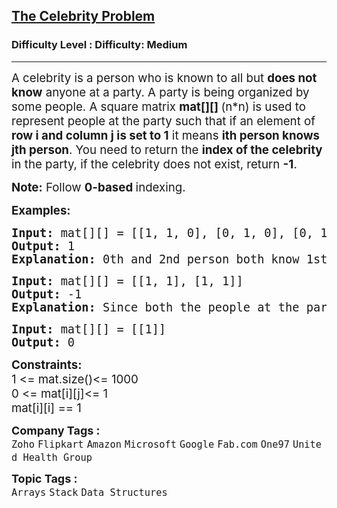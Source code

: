 <h2><a href="https://www.geeksforgeeks.org/problems/the-celebrity-problem/1?page=1&category=Stack&sortBy=submissions">The Celebrity Problem</a></h2><h3>Difficulty Level : Difficulty: Medium</h3><hr><div class="problems_problem_content__Xm_eO"><p><span style="font-size: 14pt;">A celebrity is a person who is known to all but&nbsp;<strong>does not know</strong>&nbsp;anyone at a party. A party is being organized by some people. A square matrix&nbsp;<strong>mat[][]&nbsp;</strong>(n*n)&nbsp;is used to represent people at the party such that if an element of <strong>row i and column j is set to 1</strong> it means <strong>ith person knows jth person</strong>.&nbsp;You need to return the <strong>index of the celebrity</strong> in the party, if the celebrity does not exist, return&nbsp;<strong>-1</strong>.</span></p>
<p><span style="font-size: 14pt;"><strong>Note:</strong>&nbsp;Follow <strong>0-based </strong>indexing.</span></p>
<p><span style="font-size: 14pt;"><strong>Examples:</strong></span></p>
<pre><span style="font-size: 14pt;"><strong>Input: </strong>mat[][] = [[1, 1, 0], [0, 1, 0], [0, 1, 1]]
<strong>Output:</strong> 1
<strong>Explanation: </strong>0th and 2nd person both know 1st person. Therefore, 1 is the celebrity person. </span></pre>
<pre><span style="font-size: 14pt;"><strong>Input: </strong>mat[][] = [[1, 1], [1, 1]]
<strong>Output:</strong> -1
<strong>Explanation: </strong>Since both the people at the party know each other. Hence none of them is a celebrity person.</span></pre>
<pre><span style="font-size: 14pt;"><strong>Input: </strong>mat[][] = [[1]]
<strong>Output:</strong> 0</span></pre>
<p><span style="font-size: 14pt;"><strong>Constraints:</strong><br>1 &lt;= mat.size()&lt;= 1000<br>0 &lt;= mat[i][j]&lt;= 1<br>mat[i][i] == 1</span></p></div><p><span style=font-size:18px><strong>Company Tags : </strong><br><code>Zoho</code>&nbsp;<code>Flipkart</code>&nbsp;<code>Amazon</code>&nbsp;<code>Microsoft</code>&nbsp;<code>Google</code>&nbsp;<code>Fab.com</code>&nbsp;<code>One97</code>&nbsp;<code>United Health Group</code>&nbsp;<br><p><span style=font-size:18px><strong>Topic Tags : </strong><br><code>Arrays</code>&nbsp;<code>Stack</code>&nbsp;<code>Data Structures</code>&nbsp;